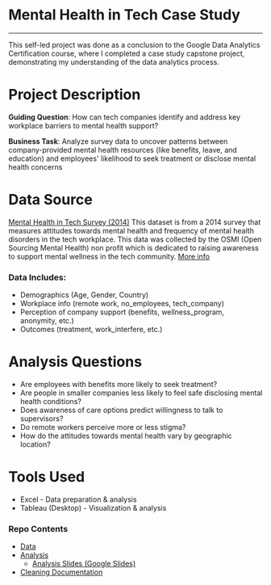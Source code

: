 # Mental Health in Tech Case Study
---

This self-led project was done as a conclusion to the Google Data Analytics Certification course, where I completed a case study capstone project, demonstrating my understanding of the data analytics process.

# Project Description
**Guiding Question**: How can tech companies identify and address key workplace barriers to mental health support?

**Business Task**: Analyze survey data to uncover patterns between company-provided mental health resources (like benefits, leave, and education) and employees' likelihood to seek treatment or disclose mental health concerns

# Data Source
[Mental Health in Tech Survey (2014)](https://www.kaggle.com/datasets/osmi/mental-health-in-tech-survey/data)
This dataset is from a 2014 survey that measures attitudes towards mental health and frequency of mental health disorders in the tech workplace. This data was collected by the OSMI (Open Sourcing Mental Health) non profit which is dedicated to raising awareness to support mental wellness in the tech community. [More info](https://osmihelp.org/about/about-osmi.html)

### Data Includes:
- Demographics (Age, Gender, Country)
- Workplace info (remote work, no_employees, tech_company)
- Perception of company support (benefits, wellness_program, anonymity, etc.)
- Outcomes (treatment, work_interfere, etc.)
 

# Analysis Questions
- Are employees with benefits more likely to seek treatment?
- Are people in smaller companies less likely to feel safe disclosing mental health conditions?
- Does awareness of care options predict willingness to talk to supervisors?
- Do remote workers perceive more or less stigma?
- How do the attitudes towards mental health vary by geographic location?
 

# Tools Used
- Excel - Data preparation & analysis
- Tableau (Desktop) - Visualization & analysis

### Repo Contents
- [Data](https://github.com/jamesfisher19/Mental-Health-in-Tech/tree/main/Data)
- [Analysis](https://github.com/jamesfisher19/Mental-Health-in-Tech/blob/main/Analysis/Google%20Data%20Analytics%20Case%20Study.pdf)
  - [Analysis Slides (Google Slides)](https://docs.google.com/presentation/d/1-fEdrodm8qNmyFOuax6YQ01W6z7Tu2LjkXcwbtZr6dI/edit?usp=sharing)
- [Cleaning Documentation](https://github.com/jamesfisher19/Mental-Health-in-Tech/blob/main/Documentation/Cleaning-Documentation.md)
